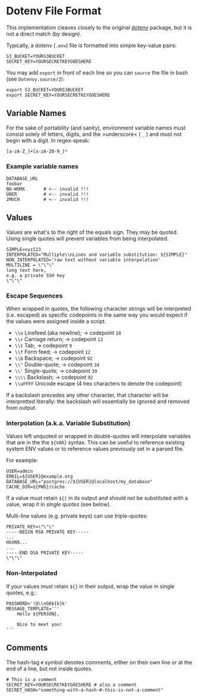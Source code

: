 # Dotenv File Format

This implementation cleaves closely to the original [dotenv](https://github.com/bkeepers/dotenv) package, but it is not a direct match (by design).

Typically, a dotenv (`.env`) file is formatted into simple key-value pairs:

    S3_BUCKET=YOURS3BUCKET
    SECRET_KEY=YOURSECRETKEYGOESHERE

You may add `export` in front of each line so you can `source` the file in bash (see `Dotenvy.source/2`):

    export S3_BUCKET=YOURS3BUCKET
    export SECRET_KEY=YOURSECRETKEYGOESHERE

## Variable Names

For the sake of portability (and sanity), environment variable names must
consist solely of letters, digits, and the &gt;underscore&lt; ( `_` ) and
must not begin with a digit. In regex-speak:

    [a-zA-Z_]+[a-zA-Z0-9_]*

### Example variable names

    DATABASE_URL
    foobar
    NO-WORK       # <-- invalid !!!
    ÜBER          # <-- invalid !!!
    2MUCH         # <-- invalid !!!

## Values

Values are what's to the right of the equals sign. They may be quoted.
Using single quotes will prevent variables from being interpolated.

    SIMPLE=xyz123
    INTERPOLATED="Multiple\\nLines and variable substitution: ${SIMPLE}"
    NON_INTERPOLATED='raw text without variable interpolation'
    MULTILINE = \"\"\"
    long text here,
    e.g. a private SSH key
    \"\"\"

### Escape Sequences

When wrapped in quotes, the following character strings will be interpreted
(i.e. escaped) as specific codepoints in the same way you would expect if the
values were assigned inside a script.

- `\\n` Linefeed (aka newline); -> codepoint `10`
- `\\r` Carriage return; -> codepoint `13`
- `\\t` Tab; -> codepoint `9`
- `\\f` Form feed; -> codepoint `12`
- `\\b` Backspace; -> codepoint `92`
- `\\"` Double-quote; -> codepoint `34`
- `\\'` Single-quote; -> codepoint `39`
- `\\\\` Backslash; -> codepoint `92`
- `\\uFFFF` Unicode escape (4 hex characters to denote the codepoint)

If a backslash precedes any other character, that character will be interpretted
literally: the backslash will essentially be ignored and removed from output.

### Interpolation (a.k.a. Variable Substitution)

Values left unquoted or wrapped in double-quotes will interpolate variables
that are in the the `${VAR}` syntax. This can be useful to reference existing
system ENV values or to reference values previously set in a parsed file.

For example:

    USER=admin
    EMAIL=${USER}@example.org
    DATABASE_URL="postgres://${USER}@localhost/my_database"
    CACHE_DIR=${PWD}/cache

If a value must retain `${}` in its output and should not be substituted with
a value, wrap it in *single quotes* (see below).

Multi-line values (e.g. private keys) can use triple-quotes:

    PRIVATE_KEY=\"\"\"
    -----BEGIN RSA PRIVATE KEY-----
    ...
    HkVN9...
    ...
    -----END DSA PRIVATE KEY-----
    \"\"\"

### Non-Interpolated

If your values must retain `${}` in their output, wrap the value in single quotes, e.g.:

    PASSWORD='!@\\nG0${k}k'
    MESSAGE_TEMPLATE='''
        Hello ${PERSON},

        Nice to meet you!
    '''

## Comments

The hash-tag `#` symbol denotes comments, either on their own line or at the end
of a line, but not inside quotes.

    # This is a comment
    SECRET_KEY=YOURSECRETKEYGOESHERE # also a comment
    SECRET_HASH="something-with-a-hash-#-this-is-not-a-comment"
